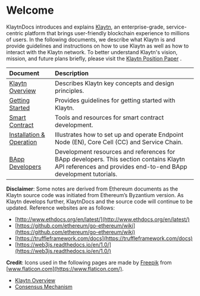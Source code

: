 # Welcome <a id="welcome"></a>

KlaytnDocs introduces and explains [Klaytn](https://www.klaytn.com/), an enterprise-grade, service-centric platform that brings user-friendly blockchain experience to millions of users. In the following documents, we describe what Klaytn is and provide guidelines and instructions on how to use Klaytn as well as how to interact with the Klaytn network. To better understand Klaytn's vision, mission, and future plans briefly, please visit the [Klaytn Position Paper](https://www.klaytn.com/Klaytn_PositionPaper_V2.1.0.pdf) .

| Document | Description |
| :--- | :--- |
| [Klaytn Overview](klaytn/README.md) | Describes Klaytn key concepts and design principles. |
| [Getting Started](getting-started/README.md) | Provides guidelines for getting started with Klaytn. |
| [Smart Contract](smart-contract/README.md) | Tools and resources for smart contract development. |
| [Installation & Operation](node/README.md) | Illustrates how to set up and operate Endpoint Node (EN), Core Cell (CC) and Service Chain. |
| [BApp Developers](bapp/README.md) | Development resources and references for BApp developers. This section contains Klaytn API references and provides end-to-end BApp development tutorials. |

**Disclaimer**: Some notes are derived from Ethereum documents as the Klaytn source code was initiated from Ethereum’s Byzantium version. As Klaytn develops further, KlaytnDocs and the source code will continue to be updated. Reference websites are as follows:

* [http://www.ethdocs.org/en/latest/](http://www.ethdocs.org/en/latest/)
* [https://github.com/ethereum/go-ethereum/wiki](https://github.com/ethereum/go-ethereum/wiki)
* [https://truffleframework.com/docs](https://truffleframework.com/docs)
* [https://web3js.readthedocs.io/en/1.0/](https://web3js.readthedocs.io/en/1.0/)


**Credit**: Icons used in the following pages are made by [Freepik](https://www.flaticon.com/authors/freepik) from [www.flaticon.com](https://www.flaticon.com/).

* [Klaytn Overview](klaytn/README.md)
* [Consensus Mechanism](klaytn/design/consensus-mechanism.md)
